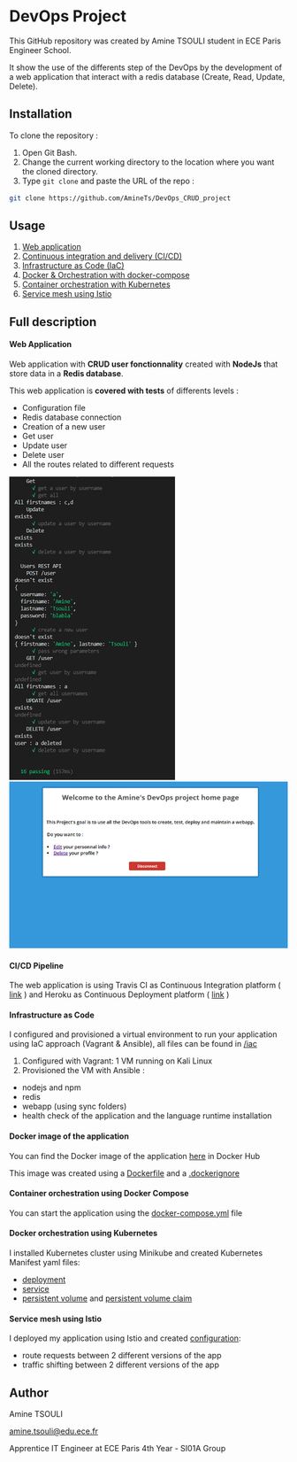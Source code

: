 # DevOps Project

This GitHub repository was created by Amine TSOULI student in ECE Paris Engineer School.

It show the use of the differents step of the DevOps by the development of a web application that interact with a redis database (Create, Read, Update, Delete).

## Installation

To clone the repository :

1. Open Git Bash.
2. Change the current working directory to the location where you want the cloned directory.
3. Type ```git clone``` and paste the URL of the repo :

```bash
git clone https://github.com/AmineTs/DevOps_CRUD_project
```

## Usage

1. [Web application](src/content.md)
2. [Continuous integration and delivery (CI/CD)](CI_CD_content.md)
3. [Infrastructure as Code (IaC)](iac/content.md)
4. [Docker & Orchestration with docker-compose](Docker_content.md)
5. [Container orchestration with Kubernetes](k8s/content.md)
6. [Service mesh using Istio](istio/content.md)


## Full description
#### Web Application

Web application with **CRUD user fonctionnality** created with **NodeJs** that store data in a **Redis database**.

This web application is **covered with tests** of differents levels :
- Configuration file
- Redis database connection
- Creation of a new user
- Get user
- Update user
- Delete user
- All the routes related to different requests

![Alt text](img/Tests.png?raw=true "Tests")
![Alt text](img/Webapp_screen.PNG?raw=true "webapp")

#### CI/CD Pipeline

The web application is using Travis CI as Continuous Integration platform ( [link](https://travis-ci.com/github/AmineTs/DevOps_CRUD_project) ) and Heroku as Continuous Deployment platform ( [link](https://dashboard.heroku.com/apps/devops-amine-webapp/access) ) 

#### Infrastructure as Code

I configured and provisioned a virtual environment to run your application using IaC approach (Vagrant & Ansible), all files can be found in [/iac](/iac)

1. Configured with Vagrant: 1 VM running on Kali Linux 
2. Provisioned the VM with Ansible :
  - nodejs and npm
  - redis
  - webapp (using sync folders)
  - health check of the application and the language runtime installation

#### Docker image of the application

You can find the Docker image of the application [here](https://hub.docker.com/repository/docker/fuzzer/ece_devops_webapp) in Docker Hub 

This image was created using a [Dockerfile](Dockerfile) and a [.dockerignore](.dockerignore) 
#### Container orchestration using Docker Compose

You can start the application using the [docker-compose.yml](docker-compose.yml) file

#### Docker orchestration using Kubernetes

I installed Kubernetes cluster using Minikube and created Kubernetes Manifest yaml files:
  - [deployment](/k8s/deployment.yaml)
  - [service](/k8s/service.yaml)
  - [persistent volume](/k8s/PersistentVolume.yaml) and [persistent volume claim](/k8s/PersistentVolumeClaim.yaml)

#### Service mesh using Istio

I deployed my application using Istio and created [configuration](/istio):
  - route requests between 2 different versions of the app
  - traffic shifting between 2 different versions of the app


## Author

Amine TSOULI

amine.tsouli@edu.ece.fr

Apprentice IT Engineer at ECE Paris 4th Year - SI01A Group
